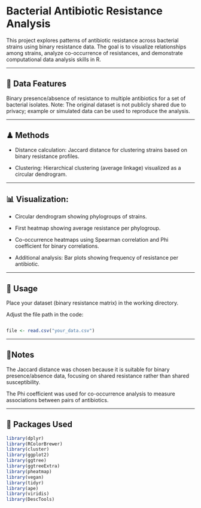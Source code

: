# Bacterial Antibiotic Resistance Analysis
This project explores patterns of antibiotic resistance across bacterial strains using binary resistance data. The goal is to visualize relationships among strains, analyze co-occurrence of resistances, and demonstrate computational data analysis skills in R.

---
## 🧫 Data Features
Binary presence/absence of resistance to multiple antibiotics for a set of bacterial isolates.
Note: The original dataset is not publicly shared due to privacy; example or simulated data can be used to reproduce the analysis.

---
## ♟ Methods

- Distance calculation: Jaccard distance for clustering strains based on binary resistance profiles.

- Clustering: Hierarchical clustering (average linkage) visualized as a circular dendrogram.
---
## 📊 Visualization:

- Circular dendrogram showing phylogroups of strains.

- First heatmap showing average resistance per phylogroup.

- Co-occurrence heatmaps using Spearman correlation and Phi coefficient for binary correlations.

- Additional analysis: Bar plots showing frequency of resistance per antibiotic.

---
## 🔧 Usage

Place your dataset (binary resistance matrix) in the working directory.

Adjust the file path in the code:
```R

file <- read.csv("your_data.csv")
```
---
## 📝Notes

The Jaccard distance was chosen because it is suitable for binary presence/absence data, focusing on shared resistance rather than shared susceptibility.

The Phi coefficient was used for co-occurrence analysis to measure associations between pairs of antibiotics.

---
## 🧰 Packages Used
```R
library(dplyr)
library(RColorBrewer)
library(cluster)
library(ggplot2)
library(ggtree)
library(ggtreeExtra)
library(pheatmap)
library(vegan)
library(tidyr)
library(ape)
library(viridis)
library(DescTools)
```

